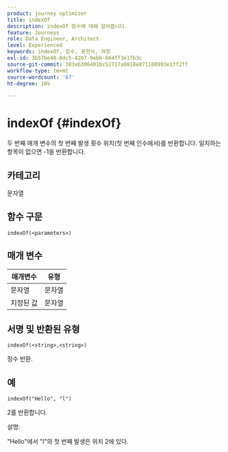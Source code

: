 ```yaml
---
product: journey optimizer
title: indexOf
description: indexOf 함수에 대해 알아봅니다.
feature: Journeys
role: Data Engineer, Architect
level: Experienced
keywords: indexOf, 함수, 표현식, 여정
exl-id: 3b57be48-8dc5-4207-9ebb-664ff3e1fb3c
source-git-commit: 383ab306401bc52717a9818e871100993e1ff2ff
workflow-type: tm+mt
source-wordcount: '67'
ht-degree: 16%

---
```


# indexOf {#indexOf}

두 번째 매개 변수의 첫 번째 발생 횟수 위치(첫 번째 인수에서)를 반환합니다. 일치하는 항목이 없으면 -1을 반환합니다.

## 카테고리

문자열

## 함수 구문

`indexOf(<parameters>)`

## 매개 변수

| 매개변수 | 유형 |
|-----------|------------------|
| 문자열 | 문자열 |
| 지정된 값 | 문자열 |

## 서명 및 반환된 유형

`indexOf(<string>,<string>)`

정수 반환.

## 예

`indexOf("Hello", "l")`

2를 반환합니다.

설명:

&quot;Hello&quot;에서 &quot;l&quot;의 첫 번째 발생은 위치 2에 있다.
